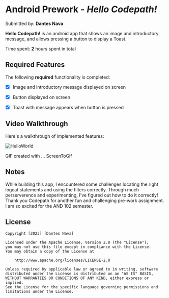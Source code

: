 # Android Prework - *Hello Codepath!*

Submitted by: **Dantes Nava**

**Hello Codepath!** is an android app that shows an image and introductory message, and allows pressing a button to display a Toast. 

Time spent: **2** hours spent in total

## Required Features

The following **required** functionality is completed:

* [X] Image and introductory message displayed on screen
* [X] Button displayed on screen
* [X] Toast with message appears when button is pressed 


## Video Walkthrough

Here's a walkthrough of implemented features:

![HelloWorld](https://github.com/dezzysdream/AndroidPreWork/assets/137562842/2adb8772-7670-40b7-b05d-f36ca624f494)

<!-- Replace this with whatever GIF tool you used! -->
GIF created with ...  ScreenToGif
<!-- Recommended tools:
[Kap](https://getkap.co/) for macOS
[ScreenToGif](https://www.screentogif.com/) for Windows
[peek](https://github.com/phw/peek) for Linux. -->

## Notes
 While building this app, I encountered some challenges locating the right logcat statements and using the filters correctly. Through much perserverence and experimenting,
 I've figured out how to do it correctly!
 Thank you Codepath for another fun and challenging pre-work assignment. I am so excited for the AND 102 semester.

## License

    Copyright [2023] [Dantes Nava]

    Licensed under the Apache License, Version 2.0 (the "License");
    you may not use this file except in compliance with the License.
    You may obtain a copy of the License at

        http://www.apache.org/licenses/LICENSE-2.0

    Unless required by applicable law or agreed to in writing, software
    distributed under the License is distributed on an "AS IS" BASIS,
    WITHOUT WARRANTIES OR CONDITIONS OF ANY KIND, either express or implied.
    See the License for the specific language governing permissions and
    limitations under the License.

